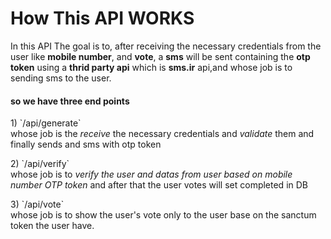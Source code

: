 # How This API WORKS
<p>In this API The goal is to, after receiving the necessary credentials from the user like
<strong>mobile number</strong>, and <strong>vote</strong>, a <strong>sms</strong> will be sent containing the <strong>otp token</strong> using a <strong>thrid party api</strong>
which is <strong>sms.ir</strong> api,and whose job is to sending sms to the user.</p>
<h4>so we have three end points</h4>
<p>
1) `/api/generate`<br>
whose job is the <em>receive</em> the necessary credentials and <em>validate</em> them
and finally sends and sms with otp token
</p>
<p>
2) `/api/verify`<br>
whose job is to <em>verify the user and datas from user based on mobile number
OTP token</em> and after that the user votes will set completed in DB
</p>
<p>
3) `/api/vote`<br>
whose job is to show the user's vote only to the user base on the sanctum token
the user have.
</p>
